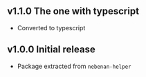 ## v1.1.0 The one with typescript
- Converted to typescript

## v1.0.0 Initial release
- Package extracted from `nebenan-helper`
